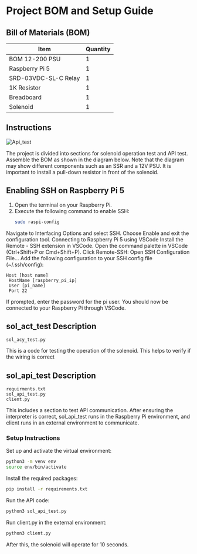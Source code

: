 # Project BOM and Setup Guide

## Bill of Materials (BOM)

| Item                  | Quantity |
|-----------------------|----------|
| BOM 12-200 PSU        | 1        |
| Raspberry Pi 5        | 1        |
| SRD-03VDC-SL-C Relay  | 1        |
| 1K Resistor           | 1        |
| Breadboard            | 1        |
| Solenoid              | 1        |

## Instructions

![Api_test](https://github.com/user-attachments/assets/e0354c22-a273-45de-8216-2d9fddf6db78)

The project is divided into sections for solenoid operation test and API test. 
Assemble the BOM as shown in the diagram below. Note that the diagram may show different components such as an SSR and a 12V PSU. 
It is important to install a pull-down resistor in front of the solenoid.


## Enabling SSH on Raspberry Pi 5

1. Open the terminal on your Raspberry Pi.
2. Execute the following command to enable SSH:
   ```bash
   sudo raspi-config
   ```
Navigate to Interfacing Options and select SSH.
Choose Enable and exit the configuration tool.
Connecting to Raspberry Pi 5 using VSCode
Install the Remote - SSH extension in VSCode.
Open the command palette in VSCode (Ctrl+Shift+P or Cmd+Shift+P).
Click Remote-SSH: Open SSH Configuration File...
Add the following configuration to your SSH config file (~/.ssh/config):

   ```config
Host [host name]
    HostName [raspberry_pi_ip]
    User [pi_name]
    Port 22
   ```

If prompted, enter the password for the pi user.
You should now be connected to your Raspberry Pi through VSCode.

## sol_act_test Description
   ```plaintext
sol_acy_test.py
   ```
This is a code for testing the operation of the solenoid. This helps to verify if the wiring is correct

## sol_api_test Description
   ```plaintext
requirments.txt
sol_api_test.py
client.py
   ```
This includes a section to test API communication. After ensuring the interpreter is correct, sol_api_test runs in the Raspberry Pi environment, and client runs in an external environment to communicate.

### Setup Instructions

Set up and activate the virtual environment:
   ```bash
   python3 -m venv env
   source env/bin/activate
   ```
Install the required packages:

   ```bash
   pip install -r requirements.txt
   ```
Run the API code:
   ```bash   
   python3 sol_api_test.py
   ```

Run client.py in the external environment:
   ```bash
   python3 client.py
   ```
After this, the solenoid will operate for 10 seconds.
